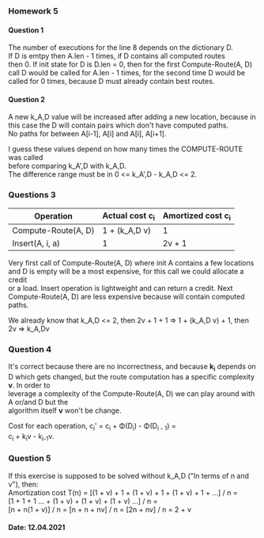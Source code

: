 ### Homework 5

#### Question 1
The number of executions for the line 8 depends on the dictionary D.  
If D is emtpy then A.len - 1 times, if D contains all computed routes  
then 0. If init state for D is D.len = 0, then for the first Compute-Route(A, D)  
call D would be called for A.len - 1  times, for the second time D would be  
called for 0 times, because D must already contain best routes.  

#### Question 2
A new k_A,D value will be increased after adding a new location, because in    
this case the D will contain pairs which don't have computed paths.  
No paths for between A[i-1], A[i] and A[i], A[i+1].  

I guess these values depend on how many times the COMPUTE-ROUTE was called  
before comparing k_A',D with k_A,D.  
The difference range must be in 0 <= k_A',D - k_A,D <= 2.

### Questions 3

| Operation      | Actual cost c<sub>i</sub> | Amortized cost c<sub>i</sub>
| -------------- | ------------------------- | ------------ 
| Compute-Route(A, D)      | 1 + (k_A,D  v)       | 1
| Insert(A, i, a)   | 1        | 2v + 1

Very first call of Compute-Route(A, D) where init A contains a few locations  
and D is empty will be a most expensive, for this call we could allocate a credit  
or a load. Insert operation is lightweight and can return a credit. Next  
Compute-Route(A, D) are less expensive because will contain computed paths.  

We already know that k_A,D <= 2, then 2v + 1 + 1 => 1 + (k_A,D  v) + 1, then  
2v => k_A,Dv

### Question 4
It's correct because there are no incorrectness, and because **k<sub>i</sub>** depends on  
D which gets changed, but the route computation has a specific complexity **v**. In order to  
leverage a complexity of the Compute-Route(A, D) we can play around with A or/and D but the  
algorithm itself **v** won't be change.


Cost for each operation, c<sub>i</sub>' = c<sub>i</sub> + Φ(D<sub>i</sub>) - Φ(D<sub>i - 1</sub>) =  
c<sub>i</sub> + k<sub>i</sub>v - k<sub>i-1</sub>v.


### Question 5
If this exercise is supposed to be solved without k_A,D ("In terms of n and v"), then:  
Amortization cost T(n) = [(1 + v) + 1 + (1 + v) + 1 + (1 + v) + 1 + ...] / n =  
[1 + 1 + 1 ... + (1 + v) + (1 + v) + (1 + v) ...] / n =  
[n + n(1 + v)] / n = [n + n + nv] / n = [2n + nv] / n = 2 + v  

#### Date: 12.04.2021
